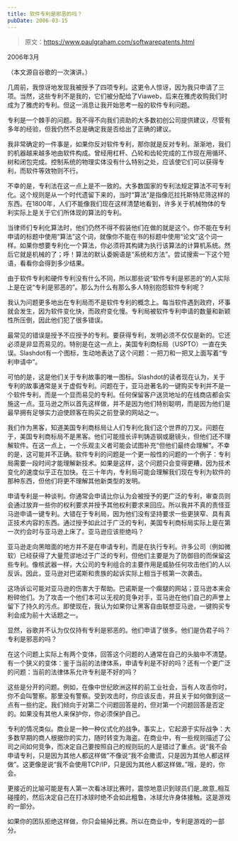 ```yaml
---
title: 软件专利是邪恶的吗？
pubDate: 2006-03-15
---
```


> 原文：https://www.paulgraham.com/softwarepatents.html 

            
2006年3月

（本文源自谷歌的一次演讲。）

几周前，我惊讶地发现我被授予了四项专利。这更令人惊讶，因为我只申请了三项。当然，这些专利不是我的，它们被分配给了Viaweb，后来在雅虎收购我们时成为了雅虎的专利。但这一消息让我开始思考一般的软件专利问题。

专利是一个棘手的问题。我不得不向我们资助的大多数初创公司提供建议，尽管有多年的经验，但我仍然不总是确定我是否给出了正确的建议。

我非常确定的一件事是，如果你反对软件专利，那你就是反对专利。渐渐地，我们的机器越来越多地由软件构成。曾经用杠杆、凸轮和齿轮完成的工作现在用循环、树和闭包完成。控制系统的物理实体没有什么特别之处，应该使它们可以获得专利，而软件等效物则不行。

不幸的是，专利法在这一点上是不一致的。大多数国家的专利法规定算法不可专利化。这个规则是从一个时代遗留下来的，当时“算法”是指像厄拉托斯特尼筛这样的东西。在1800年，人们不能像我们现在这样清楚地看到，许多关于机械物体的专利实际上是关于它们所体现的算法的专利。

当律师们专利化算法时，他们仍然不得不假装他们在做的就是这个。你不能在专利申请的标题中使用“算法”这个词，就像你不能在书的标题中使用“论文”这个词一样。如果你想要专利化一个算法，你必须将其构建为执行该算法的计算机系统。然后它就是机械的了；呼！算法的默认委婉语是“系统和方法”。尝试搜索一下这个短语，看看你会得到多少结果。

由于软件专利和硬件专利没有什么不同，所以那些说“软件专利是邪恶的”的人实际上是在说“专利是邪恶的”。那么为什么有那么多人特别抱怨软件专利呢？

我认为问题更多地出在专利局而不是软件专利的概念上。每当软件遇到政府，坏事就会发生，因为软件变化快，而政府变化慢。专利局被软件专利申请的数量和新颖性所压倒，因此他们犯了很多错误。

最常见的错误是授予不应授予的专利。要获得专利，发明必须不仅仅是新的。它还必须是非显而易见的。特别是在这一点上，美国专利商标局（USPTO）一直在失误。Slashdot有一个图标，生动地表达了这个问题：一把刀和一把叉上面写着“专利申请中”。

可怕的是，这是他们关于专利故事的唯一图标。Slashdot的读者现在认为，关于专利的故事通常是关于虚假专利。问题在于，亚马逊著名的一键购买专利并不是一个软件专利，而是一个显而易见的专利。任何保留客户送货地址的在线商店都会实施这一点。亚马逊之所以首先这样做，并不是因为他们特别聪明，而是因为他们是最早拥有足够实力迫使顾客在购买之前登录的网站之一。

我们作为黑客，知道美国专利商标局让人们专利化我们这个世界的刀叉。问题在于，美国专利商标局不是黑客。他们可能擅长评判铸造钢或磨镜头，但他们还不理解软件。在这一点上，一个乐观主义者可能会试图补充“但他们最终会理解”。不幸的是，这可能并不正确。软件专利的问题是一个更一般性的问题的一个例子：专利局需要一段时间才能理解新技术。如果是这样，这个问题只会变得更糟，因为技术变化的速度似乎正在加快。在三十年内，专利局可能会理解我们现在专利为软件的那种东西，但他们将更不理解其他新类型的发明。

申请专利是一种谈判。你通常会申请比你认为会被授予的更广泛的专利，审查员则会通过放弃一些你的权利要求并授予其他权利要求来回应。所以我并不真的责怪亚马逊申请一键专利。大错在于专利局，因为他们没有坚持要求一些更狭窄、具有真正技术内容的东西。通过授予如此过于广泛的专利，美国专利商标局实际上是在第一次约会时与亚马逊上床了。亚马逊应该拒绝吗？

亚马逊走向黑暗面的地方并不是在申请专利，而是在执行专利。许多公司（例如微软）已经获得了大量荒谬地过于广泛的专利，但他们主要是为了防御目的而保留这些专利。像核武器一样，大公司的专利组合的主要作用是威胁任何攻击他们的人以反诉。因此，亚马逊对巴诺斯和贵族的起诉实际上相当于核第一次袭击。

这场诉讼可能对亚马逊的伤害大于帮助。巴诺斯是一个瘸腿的网站；亚马逊本来会粉碎他们。为了攻击一个他们本可以无视的竞争对手，亚马逊在他们自己的声誉上留下了持久的污点。即使现在，我认为如果你让黑客自由联想亚马逊，一键购买专利会成为前十大话题之一。

显然，谷歌并不认为仅仅持有专利是邪恶的。他们申请了很多。他们是伪君子吗？专利是邪恶的吗？

在这个问题上实际上有两个变体，回答这个问题的人通常在自己的头脑中不清楚。有一个狭义的变体：鉴于当前的法律体系，申请专利是不好的吗？还有一个更广泛的问题：当前的法律体系允许专利是不好的吗？

这些是分开的问题。例如，在像中世纪欧洲这样的前工业社会，当有人攻击你时，你不会叫警察。那里没有警察。受到攻击时，你应该反击，并且关于如何做到这一点有一些约定。我们倾向于对第二个问题回答是的，但对第一个问题回答是否定的。如果没有其他人来保护你，你必须保护自己。

专利的情况类似。商业是一种一种仪式化的战争。事实上，它起源于实际战争：大多数早期的商人根据你的实力，随时转变为海盗。在商业中，有一些规则描述了公司之间如何竞争，而决定自己要按照自己的规则玩的人是错过了重点。说“我不会申请专利，只是因为其他人都这样做”不像说“我不会撒谎，只是因为其他人都这样做”。这更像是说“我不会使用TCP/IP，只是因为其他人都这样做。”哦，是的，你会。

更接近的比喻可能是有人第一次看冰球比赛时，震惊地意识到球员们是_故意_相互碰撞的，然后决定自己在打冰球时绝不会如此粗鲁。冰球允许身体接触。这是游戏的一部分。

如果你的团队拒绝这样做，你只会输掉比赛。所以在商业中，专利是游戏的一部分。
